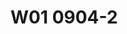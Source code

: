 # W01 0904-2

<!-- 下半個小時，老師先來講一下，典型的「稅捐規避」樣態——借名行為。


稅捐規避是一種「脫法行為」



最核心的「協力義務」：申報義務——可以從比例原則去討論這個問題。


國家也要職權調查。但是國家的職權調查不可能茫茫大海撈針。


你自己告訴我——和目的性的，最小干預手段。


解釋537號：「協力義務」具有合憲性

- 租稅是一種大量行政事件
- 大量事實證據資料發生在納稅義務人之支配領域之內
  - 很多所得的發生，是無法被「鉤稽」的——



此外：稅捐之認定與計算複雜，難以比照交通管制一般，批量一致認定。（以往還是人工填報、人工計算）



---


協力義務的違反：4種態樣


1. 應申報未申報【隱匿課稅事實】
2. 有報，但是短報【同一個所得來源短報數額，e.g.】
3. 有報，但是漏報【漏報收入來源，例如，銷售額】，（2、3合稱「短漏報」）
4. 虛偽不實的申報【虛報虛增成本費用】



---


同樣是：

- 【節稅】洞是立法者給的：節稅行為（立法者給你的「空間」，e.g.每年244萬）；
- 【避稅】透過其他手段，（財產贈與，因估價方式的差異而獲得稅捐負擔的差異）鑽規範「漏洞」——tax avoidance
- 【逃漏稅】：對課稅事實的隱匿


究竟是「漏洞」還是「空間」，這個要看個別法規範的解釋。下週展開說明。



--- -->









<!-- 
我們講叫節稅、避稅、逃漏稅
所謂這個節稅這個事情 跟避稅、跟逃漏稅 這個大概我們怎麼去做劃分 這個是我們大概這一堂課 我們一開始要先下去去談了 那當然其實 避稅行為它有一個上位概念叫脫法行為 脫法不是只有存在在稅捐領域 其實所有的管制法規範 為了要脫避那個被管制 它一定都會有脫法行為的出現的可能 尤其在臺灣的社會裡面 華人社會裡面最常見的脫法行為 就是借名、借他人名義 比如說我的名義我自己去 我不能登記一個軍宅 比如說這樣 因為我不是軍人的身分 你可以去登記軍宅 你不要我們是好朋友 你去登記我來出錢怎麼樣 我借他人名義讓符合資格要件的人 能夠去做登記取得那個資格 將來那個利益由我來享受 所以你只是出個人頭借我讓我去用 借名行為在華人這一種 非常著重在彼此之間人脈關係的連結上面 其實滿常見的 當然我也不敢講說華人以外的社會 會不會有這種借名行為 其實就我所了解 韓國也是滿普遍的借名行為 那不管怎麼樣 就是說在一個社會裡面 當借用他的名義 借名去做登記 借名去做股票 借名去開帳戶 借名去投標 投標這裡都是 所以其實借名行為在華人社會裡面 或者在東方社會裡面 其實滿常見的 其實當然不能講別的社會 西方社會就一定不會出現 只是說通常在這一種比較重視信用名義 就是我借你名義 當那個社會裡面的人會覺得說 那我雖然跟你是好朋友 可是你沒有軍人的資格 我有軍人資格 我可以去取得這個好處 可是你沒有軍人資格 我借你名義去取得那個資格 這個對西方為主的社會來講 很多都會覺得這好像是在詐騙 在騙人 那這種情況底下 如果他沒有去做這個行為 就是說你這樣借 他就會問你 為什麼 為什麼我要借你 那通常就不太容易產生這種 華人社會裡面滿常見的借名行為 那當然華人社會裡面有借名行為 其實也跟我們這個社會 就是有一種 就是不需要簽名蓋章 蓋章也是一個 某種程度上也會讓那個借名行為 就是說我只要蓋個章 比如說我去借錢的時候 我去蓋個章 我到底是不是本人 不知道 當然你會想說那個簽名 簽名跟蓋章 簽名至少那個簽名 每個人簽名都有各自不同的格式 西方社會裡面的用簽名的方式去簽 但你看我們連我們民法的規定 你除了簽名以外 你可以用蓋章的方式 而且蓋章還可以怎麼蓋 那個子軒我忘了帶印章 你幫我去刻個章好不好 你就直接去外面去刻個章 就直接刻一個 刻一個章在我們現在台北 刻一個章應該30塊50塊就可以刻一個章了 對不對 刻個章就給你蓋下去了 你只要經過我同意 你就可以去刻個章就蓋下去了 這種最典型的借名行為 


好 那我們談一件事情就是說 在脫法行為底下 這種借名的行為 其實在很大程度上面 稅捐規避是一種脫法行為 那它是為了要脫逸稅捐負擔的一種 人們的一種安排 契約上安排或組織上安排 那也因此我們透過這個方式 我們去跟其他行政法裡面的管制行為 脫法行為來做一些連結 那這個是我們在下個禮拜 我們會跟各位去談這個問題 那我們今天這個禮拜 我們先跟各位focus在 典型的稅法裡面的一個稅捐規避行為 那以前在我們在談稅捐規避行為 它的法規範基礎 是在稅捐稽徵法12-1條第3項的規定 那自從我們有納保法第7條第3項規定以後12-1條就被廢止掉 在民國110年2021年的時候2021年的時候 我們把那個稅稽法12-1條廢止掉 所以我們目前稅捐規避行為的條文定義的規定是在納保法第7條第3項第一句的規定
 -->


<!-- 
---

我們目前稅捐規避行為的條文定義的規定是在納保法第7條第3項第一句的規定 那我先暫且不跟各位去講法條 那我先從一個比較general 就是一般性的去說一下 避稅、逃漏稅跟節稅它大概是怎麼個區別 我先把楚河漢界的逃漏稅的行為 我先把它畫出來先跟各位談 


逃漏稅行為是一個隱匿課稅事實的行為 逃漏稅行為是對一個課稅構成要件事實的隱匿 隱匿的意思是說你沒有講真的 虛偽不實 虛偽不實的陳述 也就是包括了虛假的 假的 不實的部分 不實的部分是不完全 以及不及時 沒有及時的去告知 隱匿行為 隱匿行為其實它是針對課稅構成要件事實的隱匿 隱匿代表著你在申報的時候 對稅捐集團機關並沒有做真實的告知 以假作真的 這個叫虛偽 那不實的部分包括了你不完全跟不及時 簡單來講就是申報必須要做誠實及時跟完全性申報 申報這件事情是對行為義務人 從繳納稅捐義務 我們講繳納稅捐是一種公法高權端體 對依照財政目的之法律規範 對所有滿足構成要件之人 所徵收的無對價性金錢給付義務 所以它是高權主體對基本權主體的 公法上的要求你要付錢給我金錢給付 那協力義務裡面最核心的協力義務叫申報義務 稅捐是金錢 因為國家作為高權可以對你基本權主體 強制你依照法律規定你要給我錢 因為這個錢是由人民這邊移動到國家 所以各國的法律規定 為了要滿足這個稅捐的金錢給付義務 它會有規範協力義務 協力義務是一個作為義務 行為的義務 這個行為義務是為了要去滿足稅捐申報 對不起稅捐的繳納義務 就協力義務裡面最核心的概念就是 你自己告訴我你賺了多少錢 你自己告訴我你做多少生意 你自己告訴我你有多少財產 這一個義務 這一個被稱之為叫申報義務 當然申報義務之前還有之後 可能還有其他的協力義務 比如說你要去辦理登記 協力義務是一個概括的概念 它在講基本權主體 對課稅高權的基層機關 它到底要付哪些的行為義務內容 而這裡面最核心的行為義務 就叫申報義務 申報義務因此跟稅捐義務的金錢給付義務 它是一個原則上 它在給付義務上面來講 是為了滿足稅捐的稅捐債權債務關係 那你自己來告訴我 我們可以從比例原則裡面去討論這個問題 為什麼會講從比例原則呢 因為稅捐是人民繳納金錢給國家 所以國家為了要確保 你真的繳到你該繳的稅捐 他所透過比例原則思考底下 他認為最適當能達成目的的手段 就是你自己告訴我 當然你會想一件事情說 那我要不要職權調查 國家也要職權調查 但是國家的職權調查 不可能大海撈針 茫茫大海之中 他如何去知道誰有多少錢 原則上就是 那你先來告訴我 你告訴我 我從你告訴我的這個方向裡面 去做基本上的職權調查 但也不僅限於你告訴我的 因為可能你別人也會告訴我 他有付一筆錢給你 所以我可以透過職權調查 從你申報的所得的內容裡面 去展開他的職權調查 除此以外別人也會申報所得 所以我可以去勾稽 你們彼此之間的所得 這樣的一個職權調查 是一個合目的性的 適合發現真實的手段 而且也被認為是最小干預手段 因為你自己告訴我 只要跟課稅構成要件事實有關的 原則上你就要告訴我 跟課稅構成要件事實無關的事實 你不用告訴我 這也不在我們稅捐捐贈機關 可以獲取個人資訊的範圍 因此協力義務是一個行為義務關係 他是為了滿足金錢給付義務關係的 稅捐義務必要的手段 作為必要的手段 申報是重中之重 他前面還有其他的協力義務 例如辦理營業登記 例如要保持憑證跟帳簿 例如要發給憑證 一直到某一個時間點的時候 稅捐申報義務就會出現 這種申報義務的出現 讓你在該要繳稅的時間點 原則上你要自動去申報 自動自己去告知 稅捐捐贈機關你有多少的所得 所以各國的法律裡面 通常會明白的規定 除了繳納稅捐的 這個金錢給付義務以外 他會有一個申報義務 因此如果不可以申報義務 那必須是一個例外的 不讓納稅人去做申報 也就是簡單來講就是 對納稅義務人來講 法律通常會在 繳納稅捐的金錢給付義務之外 會科予納稅義務人一個 及時完全而且是誠實的申報義務 申報也只有在 及時完全誠實申報的義務底下 他才能夠滿足課稅的義務 正是基於這樣一個協力義務 是為了滿足 滿足繳納稅捐義務 因此我們大法官解釋，釋字537號號提到 申報義務是考慮到 租稅是一種大量事件 而且相關發生課稅事實 多數又在納稅人支配之領域 所以你可以簡單的整理出來 第一個因為租稅是大量行政 人太多 你說要全部都依職權調查 稅內集團人數有限 資源有限 他不太可能對所有納稅人 所有的課稅事件 全面性去做職權調查 所以第一個因為大量行政 第二個因為證據資料 多數是在納稅人 自己的支配領域範圍內 釋字537號號透過 他告訴你稅捐事件的性質特徵 去正當化協力義務的核心 也就是協力義務是具有核心性的 那我再追加一個 追加一個這個理由 來跟各位說明


稅捐之認定與計算複雜，難以比照交通管制一般，批量一致認定。（以往還是人工填報、人工計算）


---


所以他不太容易透過用機器人或畫設標線的方式來幫忙做規制上的管理 不像交通行政,交通也是大量行政 可是他可以透過信號燈的設置,標線的畫射去做道路交通行為的管制 這種道路交通行為的管制在稅法裡面,稅捐案件裡面,他是不太容易比照辦理的 因為機器人是無法去代替去做數額的計算 一直到近代科技電腦還沒出現之前,其實我們以前的申報都是用人工手寫 這一種手寫的,因為只要你填寫錯誤,歸類錯誤,你就不可能算出正確的稅了 所以在近代電腦科技進步之前,人工申報的時代裡面,原則上你可以講因為涉及到大量的複雜計算 這一種大量行政事件又有複雜的計算,相關的證據資料又在納稅人支配領域 其實這件事情是要看個案,有些東西是在私領域的支配範圍內 有些只要依托的私領域跟外面的人有所連結,基本上稅內階段還是可以去勾稽的到 比如說你去從公司那邊賺到一筆錢,公司會報帳,會把他付給你這筆錢當作他的費用 那這個時候我可以從公司的申報資料裡面去勾稽到 你不是從那個地方拿到一筆所得,你怎麼沒有報稅啊,你沒有報你的收入啊 我可以去勾稽,可是我們仍然承認有許多的資料,所得資料是無法被勾稽的 特別是在他的私領域範圍內裡面的所得 例如說,你請家教老師來家裡面替你的孩子補習 你請一個打掃家裡的Putzen Frau來你們家來幫你打掃,幫你煮飯 你請一個家庭保母來家裡面幫你帶你的孩子 那你付給他錢,你付給他錢 不管是家教,或是家庭保母,你給他的錢 由於在臺灣的稅法裡面,原則上他沒有辦法當作費用來做減除 所以這一筆錢沒有辦法從我這邊的申報裡面去做勾稽 因此他是極端的仰賴取得所得的這一些家教老師 或是家庭保母,或是來家裡面打掃的這一些人、工作者 他自行去做申報 如果他不去做誠實完全跟及時的申報 那恐怕就會形成了特別在私領域範圍內裡面的所得事件的發生 無法被完全的課稅 這就是為什麼會有申報義務 協力義務裡面不是只有申報 但申報是最核心的協力義務 也可以這樣講,所有其他的協力義務 其實是為了在申報那個時間點的時候 可以讓稅捐稽徵機關去查核到 你到底是不是做真實完全跟及時的申報 





那也因為這樣子的一個申報義務的存在，因此我們接下來跟各位談,什麼叫逃漏稅 逃漏稅就是你申報的時候 該申報、沒申報、應申報、未申報 以及你申報的時候 包括了短報、漏報,以及虛偽不實的申報 所以我們總共有四種態樣

第一種,應申報、未申報。應申報、未申報是一個隱匿課稅事實的行為 你該要申報的時間點,你有所得發生 你有房地合一稅的所得發生 你有銷售貨物跟勞務的行為 你應該要課徵加值行業稅 你應該要申報的,那你沒有申報 那這個時候就會構成了隱匿課稅事實 因為你本來有因負擔營業稅所得稅 或房地合一稅的課稅事實存在 你應該要及時的去跟主管機關去做申報 應申報、未申報,第一個 

第二種情況就是你有報了 但是你短報收入、漏報收入 這個在我們的稅法規範裡面 跟稅捐計程實務上,它把它區別開來 短報跟漏報,合稱叫短漏報 短報的態樣,它是在講你的收入所得額 同一個所得額來源,你短報數額 比如說,我從台大賺到一百塊收入 我報稅的時候,我卻只報八十塊 因為我自己個人認為 我為了要準備這個一百塊錢的收入 我準備很多,我花了好多心力 應該要算二十塊錢的損害賠償給我 所以我自己就覺得 台灣大學給我的一百塊的薪資收入 我認為我只能算拿到八十塊 我淨賺的是八十塊 二十塊錢的部分 我認為它應該台大要給我一筆補償費用才對 這個叫短報收入 那什麼叫漏報的行為態樣呢 漏報的行為態樣,在我們的法治序裡面 是把它定義或是把它理解成 你有數個來源所得 但你只申報了數個其中的所得 卻沒有申報全部的來源所得 例如說我在國立台灣大學任教 但我同時間在國立台北商業大學 我也擔任兼任的老師 因此當我在報稅的時候 我只報國立台灣大學給我的一百塊 我卻沒有去報國立台北商業大學給我的二十塊 這個時候就構成了漏報所得來源 短報是指我在台大賺一百,但只報八十 漏報則是指我漏報了台北商業大學的這一筆二十塊錢的所得 那什麼叫做虛偽不實申報 我明明沒有在台大裡面的一百塊錢的收入裡面 我明明沒有成本費用 但我把我的成本費用虛增上去 增加了二十塊錢的成本費用 所以在收入一百成本費用其實本來是零 但我現在虛增我的成本費用 這種情況裡面就構成了虛假不實的申報 也就是虛增成本費用 所以我們的虛偽不實的態樣 在我國自己的法治序底下裡面 它是區分成四種不同類型 
第一種應申報完全未申報 就等於是他把所有的收入成本費用全部都漏掉 全部都沒有報 

第二種是他有報 或者是短報收入 或者是漏報收入來源 漏報銷售額 如果是營業稅就是銷售額 
第四種叫虛增成本費用 

四種不同的態樣其實都回到 它是課稅事實本身的虛偽不實 可能是不完全 可能是虛假 也可能是不及時 因為所有的申報都會有一個申報期間 這個申報期間裡面 如果沒有在申報期間裡面去做申報 這個時候就會構成了 你在申報期間之外你再來去補申報 當然不同的法治序 有時候國家會對你補申報我就不裁罰你 它會有一個法治序上所容忍的一個 因為作業期限 因為你申報完以後 比如說像我們台灣的所得稅法 你在每年五月底的時候要申報 假設你在十一月以前補申報 通常國稅局不會裁罰 即使你其實理論上 你沒有在五月底的時候做完全申報 其實你理論上已經該當了虛偽不實申報 其實它可以罰你 可是我們國稅局的作業上 它認為我需要半年時間的作業時間 我才有辦法去對你申報的整個程序 因為全國有五六百萬的自然人要申報個人綜合所得稅，還有大量的營利事業所得稅的業務。



你自己補報補繳了,那我就不罰你 不罰你,這個是他的裁量權的行使的範圍 這一個我們把它稱之為叫逃漏稅的行為 




好,我們在楚河漢界之上 有一個節稅跟避稅 這兩個行為本身原則上 他們都沒有在隱匿課稅事實 也就是說,節稅跟避稅行為 它在概念上對課稅事實是不隱匿的 儘管避稅行為它是一個比較複雜的 避稅行為你可以這樣子講 它是一個繞路去完成稅捐負擔的減少 而這個繞路行為它基本上是在專規範漏洞 專稅法規範的漏洞 因為稅法規範會假設你會用什麼經濟手段 也就是你會用什麼契約形式來達成你的目的 我們舉最典型的例子 我們把它稱之為叫連環贈予行為 贈予行為其實你可以贈予錢給任何你想贈予的孩子 你喜歡誰你都可以送給他錢 但我們的贈予稅法是假設你如果喜歡他 你一年內可以送給他244萬 那你每一年就送他244這個都是免稅的範圍 因此每一年夫妻送給自己的孩子一個年節給的禮物 比如說春節紅包 來拜訪爸爸叫一聲爸你好嗎 不錯兒子很好來240萬就拿下去 就這樣這個都是完全免稅 這個行為是依照我們的遺產贈予稅法 它直接就在免稅額度範圍內 你做的是法規範容許你去做的 法規範就是告訴你一年有244萬免稅 所以侯友宜他知道這些事情 他知道說如果我的孩子從零歲開始到18歲成家立業的時候 他想要有上千萬的成家的資金 很簡單那就是我自己送給我孩子244萬 那我太太也很有錢也送給她244所以她一年就可以拿488 18年後她可以拿多少 各位算一下這樣多少18年後因為我以前都算20年20年就比較好算488 20年就是8千9百多萬 那如果我現在18歲 因為現在18歲成年是多少8千8百 快快一千嘛對不對 這個都還只是用現金贈予 現金贈予 所以各位這個就叫節稅行為 所以你只要有好爸爸的話 就是說爸根據遺產贈予稅法規定 我一年有244萬免稅額度 所以你年節的時候 就可以跟爸爸講 爸你要不要考慮 這個都免稅的喔 你給我244萬 這樣等我18歲的時候 我就可以有基本上快一千萬的 成家立業的本錢 爸爸我將來想做什麼生意 我要買比特幣 我要買穩定幣 這樣我就有資金了 很好這個就叫節稅 什麼叫避稅 我剛剛講的就是我用現金 可是我突然發現 用現金基本上我一毛錢 雖然都是算免稅 可是我突然發現 這筆錢這樣給的不夠多 所以我現在就想到一件事情 就是說好 什麼叫做避稅行為呢 因為我發現我用244萬 去買一塊土地 它的公告限值 假設就是244萬 我跟一個土地代書地政司很熟 那我就這樣 我244萬買這塊土地 我不要用現金贈與 我用土地來贈與 簡單來講就是 我這個244萬 我是用公告限值 土地公告限值來計算 因此我爸爸拿出一千萬的現金 去買一塊土地 是244萬的公告限值 把土地送給孩子 孩子拿到這塊土地以後 再把這塊土地賣回來給地政司 各位聽得懂我在講什麼嗎 好 我再講一次喔 爸爸找他的好朋友地政司 來 一千萬跟你買這一塊地 這一塊地的公告限值是244萬 買到這一塊地以後 爸爸再把這塊地送給孩子 依照我們遺產贈與稅法 第10條第3項規定 土地的贈與按公告限值算 所以是244萬的免稅額度 所以孩子拿到這塊土地以後 再把這塊土地再賣回來給地政司 所以他轉手之間就拿到一千萬 聽得懂嗎 就這樣繞一圈 當然這個地方我們先不考慮其他的稅負 因為在房地合一稅以後 這個規劃行為 這個避稅行為會變失敗 因為他會繳很多房地合一稅 如果你有轉售價差的話 那我們先暫且不考慮其他的稅負的前提底下 在這一種情況底下 我透過遺產贈與稅法裡面 因為遺產贈與稅法第10條第1項 跟第10條第3項 他對現金跟對土地是採取兩種不同價格 現金就以帳面價格作為基礎 可是土地他是用公告限值為基礎 所以問你要送現金還是要送股票 還是要送不動產 答案是送現金最笨 送不動產最聰明 因為不動產永遠有市價跟公告限值之間的價差 那股票則要看你是上市櫃公司股票 還是非上市櫃未公開發行的股票 因為如果是上市櫃公司股票 基本上還是會按照市場價格來定價 來決定你的證與價值 可是只要是非上市櫃公司股票 我們實務上根據遺產贈與稅法實行細則的規定 是按資產淨值計算 換言之如果你是一個很有IPO潛力的 未上市櫃公司股票 你用那一塊股票來贈與 讓你的孩子拿到未上市櫃公司的股票 然後不久公司就IPO 你的兒子在他十八歲成年的時候 不是只有拿到八千多萬 因為那個八千多萬 當初都是用股票的方式去取得的 等到IPO以後 那些八千萬立刻就變八億 為什麼 因為IPO有可能帳面價值 就是等到真正IPO以後 那麼他原先用資產淨值去計算出來的 一股十塊錢的立刻上市櫃以後變一百塊 價格就膨脹十倍 所以這樣子的一個行為 在我們實務上 如果認為你是在鑽規範漏洞 我送股票給孩子 這個都是真的 我一年送給他十張未上市櫃公司股票 每一張價值都是二十四萬 送給他十張兩百四十萬 這個都是真的 每一年都送給他 因為我自己開公司 我們家裡面有一個未上市櫃公司的 這個將來要給我兒子去繼承的 所以我每一年就送給他十股 送給他十股 媽媽也是公司的股東 也送給他十股 就是要一直送 等到十八歲的時候 這一塊這個公司的股票 IPO一張從面額的十塊 市場價格變成一百塊 這個時候他兒子所擁有的這個股票 瞬間就暴漲了十倍 因為他擁有這些股票 都是爸爸媽媽在歷年當中裡面 一直贈送給他的 那麼如果被認為是避稅行為 那我們可能就會回過頭來 去補繳相關的稅款 納稅義務人跟行為人 基本上他並沒有隱匿事實 他只是看到稅法規範的差異 他想要去利用 利用這個稅法規範的差異 去賺取稅捐負擔減少的利益。


---


因此節稅跟避稅都不隱匿事實,它只是這個行為在稅法上有沒有被認為是在鑽規範上的漏洞 這個洞如果是立法者要給的,那這個就不叫洞,這個就是節稅行為 當這個洞是立法者沒有要給的,那你鑽規範漏洞的這個行為就會被評價為稅捐規避 因此避稅節稅他們都是在做一種規劃,只是這個規劃被評價為一個是鑽規範漏洞 一個是所謂的我們在名詞上,我們在法學名詞上把它稱之為叫法外空間 節稅是透過稅法以外,稅法給人們一個規劃的空間 每一年兩百四十四萬,這個就是法外空間,就是遺產證與稅法外之外的空間 讓你自己可以自由去運用的,所以你要幫助自己的孩子成家立業 每一年就是給他兩百四十四,爸爸可以給兩百四十四,媽媽可以給兩百四十四 所以孩子當年就可以將近有五百萬,大概就是四百五十萬左右的免稅額 那你四百五十萬等到過了十八歲到二十歲的時候,他只有將近快九千萬的這個,這個是一個法外空間 可是如果你是利用透過其他的手段,我們特別是因為我們不同的財產的證據,他會有不同估價的方式 當你透過未上市櫃公司股票或是透過不動產,那雖然價格的計算依照法律的規定都是來到兩百四十四萬以下 那你做這個證據,一旦被認為是專規範上的漏洞,規範漏洞 那這個時候,這個行為就被稱之為叫避稅,tax avoidance tax avoidance我必須要講,在英文裡面它其實是一個比較大的概念 因為我們在講那個避稅行為裡面,其實它比較大的概念是把這兩種都包含進去 但所謂的那個逃漏稅行為,它則是一個對課稅事實的隱匿 因此各位在這個時間點,我們就簡單跟各位做一個簡單的結束 逃漏稅是對課稅事實隱匿,劫稅避稅則是不隱匿 只是你的司法行程有沒有在規避稅法規範漏洞 專稅法規範的漏洞,就被認為是避稅行為 如果那個洞不是漏洞,是給你的空間,那個叫法外空間 那這個就叫劫稅 免稅而是個劫稅,可是利用這與財務之間的資產價差的評價不同 往往可能會被認為是專規範漏洞 這個是這兩個之間的差異 那他們的同樣之處是都沒有隱匿 因為所有的這些東西都是透過納稅人在申報的時候 他就申報,我送給我孩子一個未上市櫃公司股票 那這一種行為也就構成了頂多只是一個補稅的稅捐規避行為 那我們先跟各位在第一個小時先談這個 我們下個禮拜會跟各位再一併的去補充一下剛剛我們所提到 因為其實稅捐規避行為裡面主要跟劫稅是在講空間跟漏洞之間的差別 而這個是要看法規範的解釋 這個要看個別法律規範的解釋來做討論 那我們下個禮拜再從這個角度跟各位去談 關於漏洞跟空間,關於借民行為作為一種脫法行為 那他可能會形成稅捐規避效益的情況又是如何 我們下個禮拜再跟各位做說明 我們今天先到這裡 口頭與談就好 與談就口頭與談就好 不用再寫報告


 -->